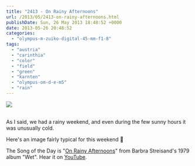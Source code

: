 ```yaml
---
title: "2413 - On Rainy Afternoons"
url: /2013/05/2413-on-rainy-afternoons.html
publishDate: Sun, 26 May 2013 18:48:52 +0000
date: 2013-05-26 20:48:52
categories: 
  - "olympus-m-zuiko-digital-45-mm-f1-8"
tags: 
  - "austria"
  - "carinthia"
  - "color"
  - "field"
  - "green"
  - "karnten"
  - "olympus-om-d-e-m5"
  - "rain"
---
```

<div class="container">
<div class="center"><a target="_blank" href="https://d25zfm9zpd7gm5.cloudfront.net/1200x1200/2013/20130524_153503_lr.jpg"><img src="https://d25zfm9zpd7gm5.cloudfront.net/0600x0600/2013/20130524_153503_lr.jpg" /></a></div>
</div>
<br />

As I said, we had a rainy weekend, and even during the few sunny hours it was unusually cold.

 Here's an image fairly typical for this weekend 🙂

The Song of the Day is "<a href="http://www.lyricsmode.com/lyrics/b/barbra_streisand/on_rainy_afternoons.html" target="_blank">On Rainy Afternoons</a>" from Barbra Streisand's 1979 album "Wet". Hear it on <a href="http://www.youtube.com/watch?v=7vjB3yd1vsI" target="_blank">YouTube</a>.
